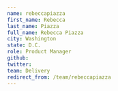 ```yaml
---
name: rebeccapiazza
first_name: Rebecca
last_name: Piazza
full_name: Rebecca Piazza
city: Washington
state: D.C.
role: Product Manager
github: 
twitter: 
team: Delivery
redirect_from: /team/rebeccapiazza
---
```

